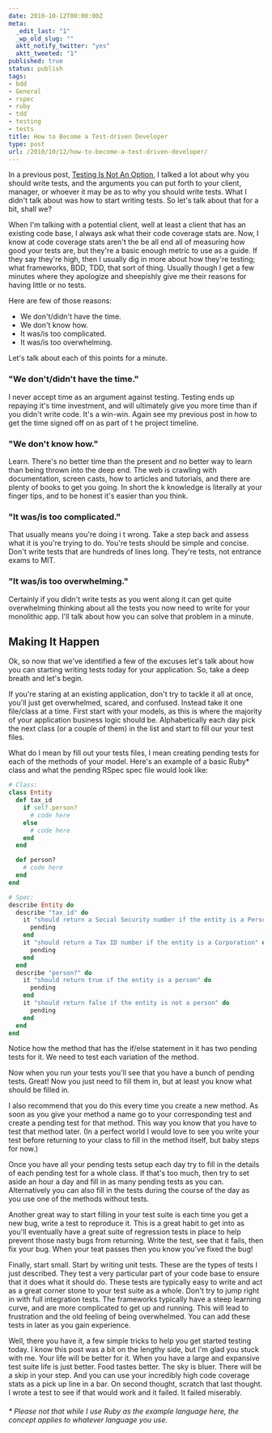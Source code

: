 ```yaml
---
date: 2010-10-12T00:00:00Z
meta:
  _edit_last: "1"
  _wp_old_slug: ""
  aktt_notify_twitter: "yes"
  aktt_tweeted: "1"
published: true
status: publish
tags:
- bdd
- General
- rspec
- ruby
- tdd
- testing
- tests
title: How to Become a Test-driven Developer
type: post
url: /2010/10/12/how-to-become-a-test-driven-developer/
---
```


In a previous post, [Testing Is Not An Option](http://www.metabates.com/2010/07/01/testing-is-not-an-option/), I talked a lot about why you should write tests, and the arguments you can put forth to your client, manager, or whoever it may be as to why you should write tests. What I didn't talk about was how to start writing tests. So let's talk about that for a bit, shall we?

When I'm talking with a potential client, well at least a client that has an existing code base, I always ask what their code coverage stats are. Now, I know at code coverage stats aren't the be all end all of measuring how good your tests are, but they're a basic enough metric to use as a guide. If they say they're high, then I usually dig in more about how they're testing; what frameworks, BDD, TDD, that sort of thing. Usually though I get a few minutes where they apologize and sheepishly give me their reasons for having little or no tests.

Here are few of those reasons:
  * We don't/didn't have the time.
  * We don't know how.
  * It was/is too complicated.
  * It was/is too overwhelming.

Let's talk about each of this points for a minute.

### "We don't/didn't have the time."

I never accept time as an argument against testing. Testing ends up repaying it's time investment, and will ultimately give you more time than if you didn't write code. It's a win-win. Again see my previous post in how to get the time signed off on as part of t he project timeline.

### "We don't know how."

Learn. There's no better time than the present and no better way to learn than being thrown into the deep end. The web is crawling with documentation, screen casts, how to articles and tutorials, and there are plenty of books to get you going. In short the k knowledge is literally at your finger tips, and to be honest it's easier than you think.

### "It was/is too complicated."

That usually means you're doing i
t wrong. Take a step back and assess what it is you're trying to do. You're tests should be simple and concise. Don't write tests that are hundreds of lines long. They're tests, not entrance exams to MIT.

### "It was/is too overwhelming."

Certainly if you didn't write tests as you went along it can get quite overwhelming thinking about all the tests you now need to write for your monolithic app. I'll talk about how you can solve that problem in a minute.

## Making It Happen

Ok, so now that we've identified a few of the excuses let's talk about how you can starting writing tests today for your application. So, take a deep breath and let's begin.

If you're staring at an existing application, don't try to tackle it all at once, you'll just get overwhelmed, scared, and confused. Instead take it one file/class at a time. First start with your models, as this is where the majority of your application business logic should be. Alphabetically each day pick the next class (or a couple of them) in the list and start to fill our your test files.

What do I mean by fill out your tests files, I mean creating pending tests for each of the methods of your model. Here's an example of a basic Ruby* class and what the pending RSpec spec file would look like:

```ruby
# Class:
class Entity
  def tax_id
    if self.person?
      # code here
    else
      # code here
    end
  end

  def person?
    # code here
  end
end

# Spec:
describe Entity do
  describe "tax_id" do
    it "should return a Social Security number if the entity is a Person" do
      pending
    end
    it "should return a Tax ID number if the entity is a Corporation" do
      pending
    end
  end
  describe "person?" do
    it "should return true if the entity is a person" do
      pending
    end
    it "should return false if the entity is not a person" do
      pending
    end
  end
end
```

Notice how the method that has the if/else statement in it has two pending tests for it. We need to test each variation of the method.

Now when you run your tests you'll see that you have a bunch of pending tests. Great! Now you just need to fill them in, but at least you know what should be filled in.

I also recommend that you do this every time you create a new method. As soon as you give your method a name go to your corresponding test and create a pending test for that method. This way you know that you have to test that method later. (In a perfect world I would love to see you write your test before returning to your class to fill in the method itself, but baby steps for now.)

Once you have all your pending tests setup each day try to fill in the details of each pending test for a whole class. If that's too much, then try to set aside an hour a day and fill in as many pending tests as you can. Alternatively you can also fill in the tests during the course of the day as you use one of the methods without tests.

Another great way to start filling in your test suite is each time you get a new bug, write a test to reproduce it. This is a great habit to get into as you'll eventually have a great suite of regression tests in place to help prevent those nasty bugs from returning. Write the test, see that it fails, then fix your bug. When your teat passes then you know you've fixed the bug!

Finally, start small. Start by writing unit tests. These are the types of tests I just described. They test a very particular part of your code base to ensure that it does what it should do. These tests are typically easy to write and act as a great corner stone to your test suite as a whole. Don't try to jump right in with full integration tests. The frameworks typically have a steep learning curve, and are more complicated to get up and running. This will lead to frustration and the old feeling of being overwhelmed. You can add these tests in later as you gain experience.

Well, there you have it, a few simple tricks to help you get started testing today. I know this post was a bit on the lengthy side, but I'm glad you stuck with me. Your life will be better for it. When you have a large and expansive test suite life is just better. Food tastes better. The sky is bluer. There will be a skip in your step. And you can use your incredibly high code coverage stats as a pick up line in a bar. On second thought, scratch that last thought. I wrote a test to see if that would work and it failed. It failed miserably.
<h6>* Please not that while I use Ruby as the example language here, the concept applies to whatever language you use.</h6>
